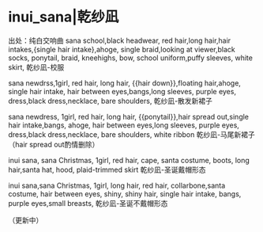 # inui_sana|乾纱凪
出处：纯白交响曲
 sana school,black headwear,  red hair,long hair,hair intakes,{single hair intake},ahoge, single braid,looking at viewer,black socks, ponytail, braid, kneehighs, bow,  school uniform,puffy sleeves, white skirt, 
乾纱凪-校服

sana newdrss,1girl, red hair, long hair, {{hair down}},floating hair,ahoge, single hair intake, hair between eyes,bangs,long sleeves, purple eyes, dress,black dress,necklace, bare shoulders,
乾纱凪-散发新裙子

sana newdress, 1girl, red hair, long hair, {{ponytail}},hair spread out,single hair intake,bangs, ahoge, hair between eyes,long sleeves, purple eyes, dress,black dress,necklace, bare shoulders, white ribbon
乾纱凪-马尾新裙子（hair spread out酌情删除）

inui sana, sana Christmas, 1girl, red hair, cape, santa costume, boots, long hair,santa hat, hood, plaid-trimmed skirt
乾纱凪-圣诞戴帽形态

inui sana,sana Christmas, 1girl, long hair, red hair, collarbone,santa costume, hair between eyes, shiny, shiny hair, single hair intake, bangs, purple eyes,small breasts, 
乾纱凪-圣诞不戴帽形态

（更新中）
